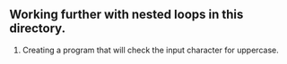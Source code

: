 Working further with nested loops in this directory.
---
1. Creating a program that will check the input character for uppercase.